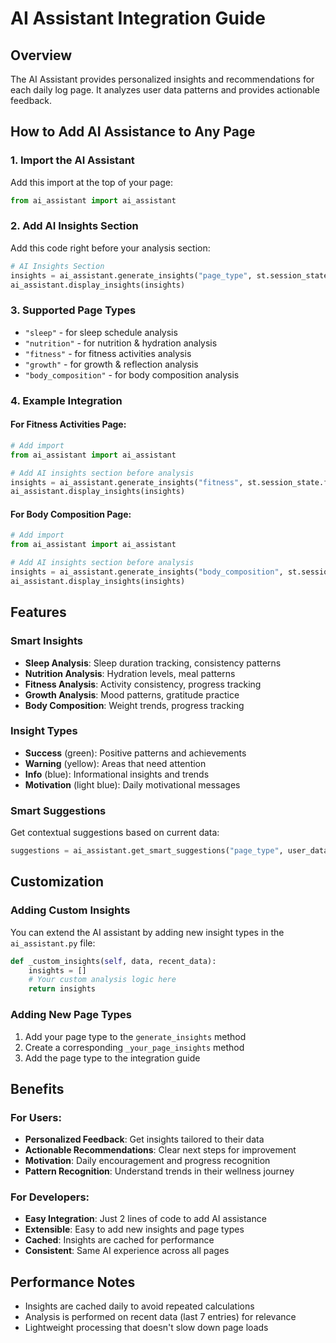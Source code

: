 # AI Assistant Integration Guide

## Overview
The AI Assistant provides personalized insights and recommendations for each daily log page. It analyzes user data patterns and provides actionable feedback.

## How to Add AI Assistance to Any Page

### 1. Import the AI Assistant
Add this import at the top of your page:
```python
from ai_assistant import ai_assistant
```

### 2. Add AI Insights Section
Add this code right before your analysis section:
```python
# AI Insights Section
insights = ai_assistant.generate_insights("page_type", st.session_state.your_df)
ai_assistant.display_insights(insights)
```

### 3. Supported Page Types
- `"sleep"` - for sleep schedule analysis
- `"nutrition"` - for nutrition & hydration analysis  
- `"fitness"` - for fitness activities analysis
- `"growth"` - for growth & reflection analysis
- `"body_composition"` - for body composition analysis

### 4. Example Integration

#### For Fitness Activities Page:
```python
# Add import
from ai_assistant import ai_assistant

# Add AI insights section before analysis
insights = ai_assistant.generate_insights("fitness", st.session_state.fitness_df)
ai_assistant.display_insights(insights)
```

#### For Body Composition Page:
```python
# Add import  
from ai_assistant import ai_assistant

# Add AI insights section before analysis
insights = ai_assistant.generate_insights("body_composition", st.session_state.body_comp_df)
ai_assistant.display_insights(insights)
```

## Features

### Smart Insights
- **Sleep Analysis**: Sleep duration tracking, consistency patterns
- **Nutrition Analysis**: Hydration levels, meal patterns
- **Fitness Analysis**: Activity consistency, progress tracking
- **Growth Analysis**: Mood patterns, gratitude practice
- **Body Composition**: Weight trends, progress tracking

### Insight Types
- **Success** (green): Positive patterns and achievements
- **Warning** (yellow): Areas that need attention
- **Info** (blue): Informational insights and trends
- **Motivation** (light blue): Daily motivational messages

### Smart Suggestions
Get contextual suggestions based on current data:
```python
suggestions = ai_assistant.get_smart_suggestions("page_type", user_data)
```

## Customization

### Adding Custom Insights
You can extend the AI assistant by adding new insight types in the `ai_assistant.py` file:

```python
def _custom_insights(self, data, recent_data):
    insights = []
    # Your custom analysis logic here
    return insights
```

### Adding New Page Types
1. Add your page type to the `generate_insights` method
2. Create a corresponding `_your_page_insights` method
3. Add the page type to the integration guide

## Benefits

### For Users:
- **Personalized Feedback**: Get insights tailored to their data
- **Actionable Recommendations**: Clear next steps for improvement
- **Motivation**: Daily encouragement and progress recognition
- **Pattern Recognition**: Understand trends in their wellness journey

### For Developers:
- **Easy Integration**: Just 2 lines of code to add AI assistance
- **Extensible**: Easy to add new insights and page types
- **Cached**: Insights are cached for performance
- **Consistent**: Same AI experience across all pages

## Performance Notes
- Insights are cached daily to avoid repeated calculations
- Analysis is performed on recent data (last 7 entries) for relevance
- Lightweight processing that doesn't slow down page loads
